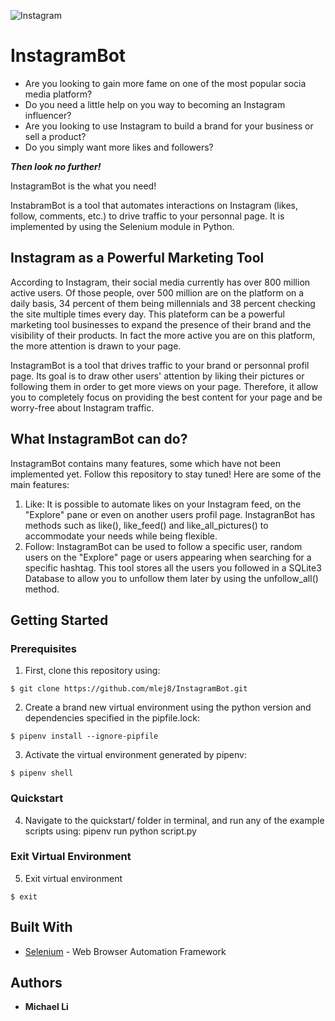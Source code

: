![Instagram](https://user-images.githubusercontent.com/43357040/62481109-844ed800-b77f-11e9-8c62-ecdc76efe152.png)
# InstagramBot
- Are you looking to gain more fame on one of the most popular socia media platform?
- Do you need a little help on you way to becoming an Instagram influencer?
- Are you looking to use Instagram to build a brand for your business or sell a product?
- Do you simply want more likes and followers?

___Then look no further!___

InstagramBot is the what you need! 

InstabramBot is a tool that automates interactions on Instagram (likes, follow, comments, etc.) to drive traffic to your personnal page. It is implemented by using the Selenium module in Python.

## Instagram as a Powerful Marketing Tool

According to Instagram, their social media currently has over 800 million active users. Of those people, over 500 million are on the platform on a daily basis, 34 percent of them being millennials and 38 percent checking the site multiple times every day. This plateform can be a powerful marketing tool businesses to expand the presence of their brand and the visibility of their products. In fact the more active you are on this platform, the more attention is drawn to your page. 

InstagramBot is a tool that drives traffic to your brand or personnal profil page. Its goal is to draw other users' attention by liking their pictures or following them in order to get more views on your page. Therefore, it allow you to completely focus on providing the best content for your page and be worry-free about Instagram traffic. 

## What InstagramBot can do?
InstagramBot contains many features, some which have not been implemented yet. Follow this repository to stay tuned!
Here are some of the main features: 

1. Like:   It is possible to automate likes on your Instagram feed, on the "Explore" pane or even on another users profil page. InstagranBot              has methods such as like(), like_feed() and like_all_pictures() to accommodate your needs while being flexible.
2. Follow: InstagramBot can be used to follow a specific user, random users on the "Explore" page or users appearing when searching for a                  specific hashtag. This tool stores all the users you followed in a SQLite3 Database to allow you to unfollow them later by using the            unfollow_all() method.
## Getting Started
### Prerequisites
1. First, clone this repository using:
```
$ git clone https://github.com/mlej8/InstagramBot.git
```
2. Create a brand new virtual environment using the python version and dependencies specified in the pipfile.lock: 
```
$ pipenv install --ignore-pipfile
```
3. Activate the virtual environment generated by pipenv:
```
$ pipenv shell
```

### Quickstart
4. Navigate to the quickstart/ folder in terminal, and run any of the example scripts using: pipenv run python script.py

### Exit Virtual Environment
5. Exit virtual environment
```
$ exit
```

## Built With
* [Selenium](https://www.seleniumhq.org/) - Web Browser Automation Framework

## Authors

* **Michael Li**

